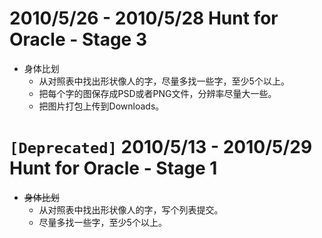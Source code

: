 

# 2010/5/26 - 2010/5/28 Hunt for Oracle - Stage 3 #
  * 身体比划
    * 从对照表中找出形状像人的字，尽量多找一些字，至少5个以上。
    * 把每个字的图保存成PSD或者PNG文件，分辨率尽量大一些。
    * 把图片打包上传到Downloads。

# `[Deprecated]` 2010/5/13 - 2010/5/29 Hunt for Oracle - Stage 1 #
  * ~~身体比划~~
    * 从对照表中找出形状像人的字，写个列表提交。
    * 尽量多找一些字，至少5个以上。